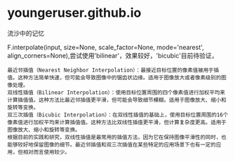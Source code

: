# youngeruser.github.io
流沙中的记忆


F.interpolate(input, size=None, scale_factor=None, mode='nearest', align_corners=None),尝试使用'bilinear'，效果较好，'bicubic'目前待验证，
```
最近邻插值（Nearest Neighbor Interpolation）：最接近目标位置的像素值被用于插值。这种方法简单快速，但可能会导致图像中的锯齿状边缘。适用于图像放大或者像素级别的图像处理。
双线性插值（Bilinear Interpolation）：使用目标位置周围的四个像素值进行加权平均来计算插值值。这种方法比最近邻插值更平滑，但可能会导致细节模糊。适用于图像放大、缩小和旋转等变换。
双三次插值（Bicubic Interpolation）：在双线性插值的基础上，使用目标位置周围的16个像素值进行加权平均来计算插值值。这种方法比双线性插值更平滑，但计算复杂度更高。适用于图像放大、缩小和旋转等变换。
根据目前的实践和研究，双线性插值是最常用的插值方法，因为它在保持图像平滑性的同时，也能够较好地保留图像的细节。最近邻插值和双三次插值在某些特定的应用场景下也有一定的应用，但相对而言使用较少。
```
